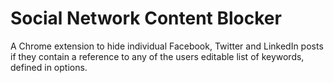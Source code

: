 # Social Network Content Blocker
A Chrome extension to hide individual Facebook, Twitter and LinkedIn posts if they 
contain a reference to any of the users editable list of keywords, defined in options.
